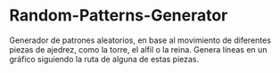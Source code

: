 # Random-Patterns-Generator
Generador de patrones aleatorios, en base al movimiento de diferentes piezas de ajedrez, como la torre, el alfil o la reina. Genera líneas en un gráfico siguiendo la ruta de alguna de estas piezas.

